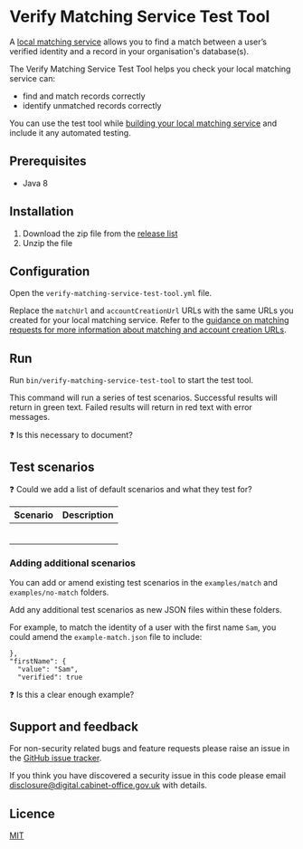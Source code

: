 # Verify Matching Service Test Tool

A [local matching service](http://alphagov.github.io/rp-onboarding-tech-docs/pages/ms/msWorks.html) allows you to find a match between a user’s verified identity and a record in your organisation's database(s).

The Verify Matching Service Test Tool helps you check your local matching service can:
* find and match records correctly
* identify unmatched records correctly

You can use the test tool while [building your local matching service](http://alphagov.github.io/rp-onboarding-tech-docs/pages/ms/msBuild.html) and include it any automated testing. 

## Prerequisites

* Java 8

## Installation

1. Download the zip file from the [release list](https://github.com/alphagov/verify-matching-service-test-tool/releases)
2. Unzip the file

## Configuration

Open the `verify-matching-service-test-tool.yml` file.

Replace the `matchUrl` and `accountCreationUrl` URLs with the same URLs you created for your local matching service. Refer to the [guidance on matching requests for more information about matching and account creation URLs](http://alphagov.github.io/rp-onboarding-tech-docs/pages/ms/msBuild.html#respond-to-json-matching-requests).

## Run

Run `bin/verify-matching-service-test-tool` to start the test tool.

This command will run a series of test scenarios. Successful results will return in green text. Failed results will return in red text with error messages.

:question: Is this necessary to document?

## Test scenarios

:question: Could we add a list of default scenarios and what they test for?

| Scenario | Description |
| -------- | ----------- |
|          |             |
|          |             |
|          |             |
|          |             |
|          |             |
|          |             |

### Adding additional scenarios

You can add or amend existing test scenarios in the `examples/match` and
`examples/no-match` folders.

Add any additional test scenarios as new JSON files within these folders.

For example, to match the identity of a user with the first name `Sam`, you could amend the `example-match.json` file to include:

```
},
"firstName": {
  "value": "Sam",
  "verified": true
```

:question: Is this a clear enough example?

## Support and feedback

For non-security related bugs and feature requests please raise an issue in the [GitHub issue tracker](https://github.com/alphagov/verify-matching-service-test-tool/issues).

If you think you have discovered a security issue in this code please email disclosure@digital.cabinet-office.gov.uk with details.

## Licence

[MIT](/LICENSE)
